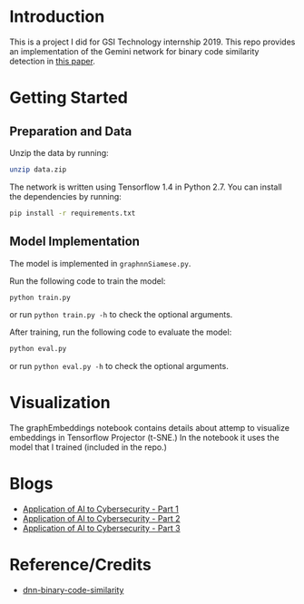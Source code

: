 # Introduction
This is a project I did for GSI Technology internship 2019. 
This repo provides an implementation of the Gemini network for binary code similarity detection in [this paper](https://arxiv.org/abs/1708.06525).

# Getting Started 

## Preparation and Data
Unzip the data by running:
```bash
unzip data.zip
```

The network is written using Tensorflow 1.4 in Python 2.7. You can install the dependencies by running:
```bash
pip install -r requirements.txt
```

## Model Implementation
The model is implemented in `graphnnSiamese.py`.

Run the following code to train the model:
```bash
python train.py
```
or run `python train.py -h` to check the optional arguments.

After training, run the following code to evaluate the model:
```bash
python eval.py
```
or run `python eval.py -h` to check the optional arguments.

# Visualization
The graphEmbeddings notebook contains details about attemp to visualize embeddings in Tensorflow Projector (t-SNE.) In the notebook it uses the model that I trained (included in the repo.)

# Blogs 
* [Application of AI to Cybersecurity - Part 1](https://medium.com/gsi-technology/application-of-ai-to-cybersecurity-part-1-68d252fafdd5)
* [Application of AI to Cybersecurity - Part 2](https://medium.com/gsi-technology/application-of-ai-to-cybersecurity-part-2-3e27ae468fa5)
* [Application of AI to Cybersecurity - Part 3](https://medium.com/gsi-technology/application-of-ai-to-cybersecurity-part-3-19659bdb3422)

# Reference/Credits
* [dnn-binary-code-similarity](https://github.com/xiaojunxu/dnn-binary-code-similarity)
